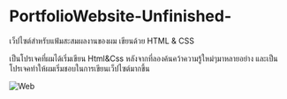# PortfolioWebsite-Unfinished-
เว็ปไซต์สำหรับแฟ้มสะสมผลงานของผม เขียนด้วย HTML &amp; CSS

เป็นโปรเจคที่ผมได้เริ่มเขียน Html&Css หลังจากที่ลองค้นคว้าความรู้ใหม่ๆมาหลายอย่าง
และเป็นโปรเจคทำให้ผมเริ่มชอบในการเขียนเว็ปไซต์มากขึ้น

![Web](https://github.com/armmya/Links/assets/93005440/81d58501-28a5-461c-bc4e-548d1d1f490e)
